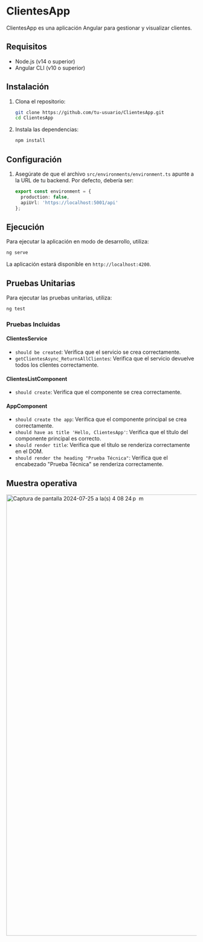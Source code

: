 
# ClientesApp

ClientesApp es una aplicación Angular para gestionar y visualizar clientes.

## Requisitos

- Node.js (v14 o superior)
- Angular CLI (v10 o superior)

## Instalación

1. Clona el repositorio:

    ```sh
    git clone https://github.com/tu-usuario/ClientesApp.git
    cd ClientesApp
    ```

2. Instala las dependencias:

    ```sh
    npm install
    ```

## Configuración

1. Asegúrate de que el archivo `src/environments/environment.ts` apunte a la URL de tu backend. Por defecto, debería ser:

    ```typescript
    export const environment = {
      production: false,
      apiUrl: 'https://localhost:5001/api'
    };
    ```

## Ejecución

Para ejecutar la aplicación en modo de desarrollo, utiliza:

```sh
ng serve
```

La aplicación estará disponible en `http://localhost:4200`.

## Pruebas Unitarias

Para ejecutar las pruebas unitarias, utiliza:

```sh
ng test
```

### Pruebas Incluidas

#### ClientesService

- `should be created`: Verifica que el servicio se crea correctamente.
- `getClientesAsync_ReturnsAllClientes`: Verifica que el servicio devuelve todos los clientes correctamente.

#### ClientesListComponent

- `should create`: Verifica que el componente se crea correctamente.

#### AppComponent

- `should create the app`: Verifica que el componente principal se crea correctamente.
- `should have as title 'Hello, ClientesApp'`: Verifica que el título del componente principal es correcto.
- `should render title`: Verifica que el título se renderiza correctamente en el DOM.
- `should render the heading "Prueba Técnica"`: Verifica que el encabezado "Prueba Técnica" se renderiza correctamente.

## Muestra operativa
<img width="1169" alt="Captura de pantalla 2024-07-25 a la(s) 4 08 24 p  m" src="https://github.com/user-attachments/assets/232a7263-9cbc-4cb1-bc58-351db7c05fb8">


